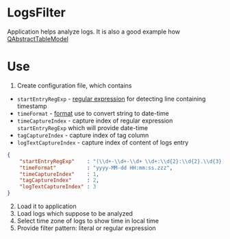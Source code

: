 # LogsFilter
Application helps analyze logs.
It is also a good example how [QAbstractTableModel](http://doc.qt.io/qt-5/qabstracttablemodel.html)

# Use
1. Create configuration file, which contains
* `startEntryRegExp`    - [regular expression](http://doc.qt.io/qt-5/qregularexpression.html#details) for detecting line containing timestamp
* `timeFormat`          - [format](http://doc.qt.io/qt-5/qdatetime.html#toString) use to convert string to date-time
* `timeCaptureIndex`    - capture index of regular expression `startEntryRegExp` which will provide date-time
* `tagCaptureIndex`     - capture index of tag column
* `logTextCaptureIndex` - capture index of content of logs entry
```json
{
    "startEntryRegExp"    : "(\\d+-\\d+-\\d+ \\d+:\\d{2}:\\d{2}.\\d{3}) \\[(\\w+)\\]\\s*(.*)",
    "timeFormat"          : "yyyy-MM-dd HH:mm:ss.zzz",
    "timeCaptureIndex"    : 1,
    "tagCaptureIndex"     : 2,
    "logTextCaptureIndex" : 3
}
```
2. Load it to application
3. Load logs which suppose to be analyzed
4. Select time zone of logs to show time in local time
5. Provide filter pattern: literal or regular expression

